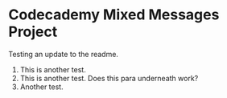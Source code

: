# Codecademy Mixed Messages Project
Testing an update to the readme. 
1. This is another test.
2. This is another test.
    Does this para underneath work?
3. Another test.